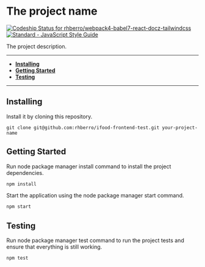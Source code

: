 # The project name

[ ![Codeship Status for rhberro/webpack4-babel7-react-docz-tailwindcss](https://app.codeship.com/projects/e9f2bb50-b214-0136-7c29-3ec818f64420/status?branch=deployment)](https://app.codeship.com/projects/310634)
[![Standard - JavaScript Style Guide](https://img.shields.io/badge/code%20style-standard-brightgreen.svg)](http://standardjs.com/)

The project description.

---

- [**Installing**](#installing)
- [**Getting Started**](#getting-started)
- [**Testing**](#Testing)

---

## Installing

Install it by cloning this repository.

```
git clone git@github.com:rhberro/ifood-frontend-test.git your-project-name
```

## Getting Started

Run node package manager install command to install the project dependencies.

```js
npm install
```

Start the application using the node package manager start command.

```js
npm start
```

## Testing

Run node package manager test command to run the project tests and ensure that everything is still working.

```js
npm test
```
